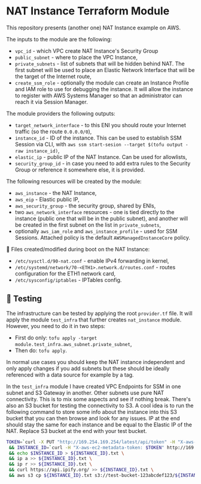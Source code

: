 NAT Instance Terraform Module
===============

This repository presents (another one) NAT Instance example on AWS.

The inputs to the module are the following:

- `vpc_id` - which VPC create NAT Instance's Security Group
- `public_subnet` - where to place the VPC Instance,
- `private_subnets` - list of subnets that will be hidden behind NAT. The first
  subnet will be used to place an Elastic Network Interface that will be the
  target of the Internet route,
- `create_ssm_role` - optionally the module can create an Instance Profile and
  IAM role to use for debugging the instance. It will allow the instance to
  register with AWS Systems Manager so that an administrator can reach it via
  Session Manager.

The module providers the following outputs:

- `target_network_interface` - to this ENI you should route your Internet
  traffic (so the route `0.0.0.0/0`),
- `instance_id` - ID of the instance. This can be used to establish SSM Session
  via CLI, with `aws ssm start-sesion --target $(tofu output -raw instance_id)`,
- `elastic_ip` - public IP of the NAT Instance. Can be used for allowlists,
- `security_group_id` - in case you need to add extra rules to the Security
  Group or reference it somewhere else, it is provided.

The following resources will be created by the module:

- `aws_instance` - the NAT Instance,
- `aws_eip` - Elastic public IP,
- `aws_security_group` - the security group, shared by ENIs,
- two `aws_network_interface` resources - one is tied directly to the instance
  (public one that will be in the public subnet), and another will be created in
  the first subnet on the list in `private_subnets`,
- optionally `aws_iam_role` and `aws_instance_profile` - used for SSM Sessions.
  Attached policy is the default `AWSManagedInstanceCore` policy.

📁 Files created/modified during boot on the NAT Instance:

- `/etc/sysctl.d/90-nat.conf` - enable IPv4 forwarding in kernel,
- `/etc/systemd/network/70-<ETH1>.network.d/routes.conf` - routes configuration for the ETH1 network card,
- `/etc/sysconfig/iptables` - IPTables config.

🧪 Testing
----------

The infrastructure can be tested by applying the root `provider.tf` file. It
will apply the module `test_infra` that further creates `nat_instance` module.
However, you need to do it in two steps:

- First do only: `tofu apply -target module.test_infra.aws_subnet.private_subnet`,
- Then do: `tofu apply`.

In normal use cases you should keep the NAT instance independent and only apply
changes if you add subnets but these should be ideally referenced with a data
source for example by a tag.

In the `test_infra` module I have created VPC Endpoints for SSM in one subnet
and S3 Gateway in another. Other subnets use pure NAT connectivity. This is to
mix some aspects and see if nothing break. There's also an S3 bucket for testing
the connectivity to S3. A cool idea is to run the following command to store
some info about the instance into this S3 bucket that you can then browse and
look for any issues. IP at the end should stay the same for each instance and
be equal to the Elastic IP of the NAT. Replace S3 bucket at the end with your
test bucket.

```bash
TOKEN=`curl -X PUT "http://169.254.169.254/latest/api/token" -H "X-aws-ec2-metadata-token-ttl-seconds: 21600"` \
 && INSTANCE_ID=`curl -H "X-aws-ec2-metadata-token: $TOKEN" http://169.254.169.254/latest/meta-data/instance-id` \
 && echo $INSTANCE_ID > ${INSTANCE_ID}.txt \
 && ip a >> ${INSTANCE_ID}.txt \
 && ip r >> ${INSTANCE_ID}.txt \
 && curl https://api.ipify.org/ >> ${INSTANCE_ID}.txt \
 && aws s3 cp ${INSTANCE_ID}.txt s3://test-bucket-123abcdef123/${INSTANCE_ID}.txt
```